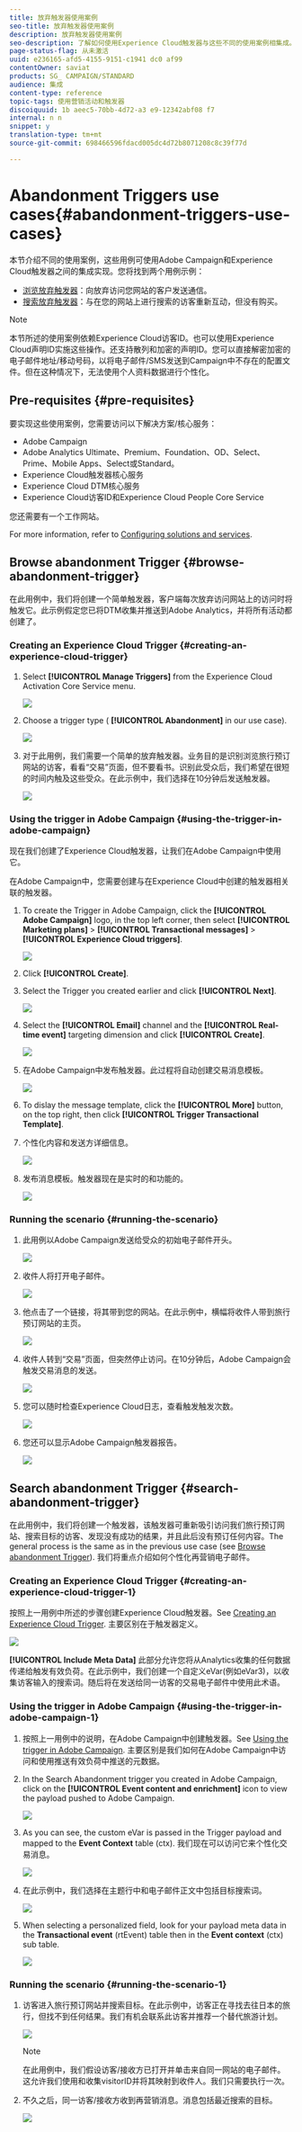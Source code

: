 ```yaml
---
title: 放弃触发器使用案例
seo-title: 放弃触发器使用案例
description: 放弃触发器使用案例
seo-description: 了解如何使用Experience Cloud触发器与这些不同的使用案例相集成。
page-status-flag: 从未激活
uuid: e236165-afd5-4155-9151-c1941 dc0 af99
contentOwner: saviat
products: SG_ CAMPAIGN/STANDARD
audience: 集成
content-type: reference
topic-tags: 使用营销活动和触发器
discoiquuid: 1b aeec5-70bb-4d72-a3 e9-12342abf08 f7
internal: n n
snippet: y
translation-type: tm+mt
source-git-commit: 698466596fdacd005dc4d72b8071208c8c39f77d

---
```



# Abandonment Triggers use cases{#abandonment-triggers-use-cases}

本节介绍不同的使用案例，这些用例可使用Adobe Campaign和Experience Cloud触发器之间的集成实现。您将找到两个用例示例：

* [浏览放弃触发器](../../integrating/using/abandonment-triggers-use-cases.md#browse-abandonment-trigger)：向放弃访问您网站的客户发送通信。
* [搜索放弃触发器](../../integrating/using/abandonment-triggers-use-cases.md#search-abandonment-trigger)：与在您的网站上进行搜索的访客重新互动，但没有购买。

>[!NOTE]
>
>本节所述的使用案例依赖Experience Cloud访客ID。也可以使用Experience Cloud声明ID实施这些操作。还支持散列和加密的声明ID。您可以直接解密加密的电子邮件地址/移动号码，以将电子邮件/SMS发送到Campaign中不存在的配置文件。但在这种情况下，无法使用个人资料数据进行个性化。

## Pre-requisites {#pre-requisites}

要实现这些使用案例，您需要访问以下解决方案/核心服务：

* Adobe Campaign
* Adobe Analytics Ultimate、Premium、Foundation、OD、Select、Prime、Mobile Apps、Select或Standard。
* Experience Cloud触发器核心服务
* Experience Cloud DTM核心服务
* Experience Cloud访客ID和Experience Cloud People Core Service

您还需要有一个工作网站。

For more information, refer to [Configuring solutions and services](../../integrating/using/configuring-triggers-in-experience-cloud.md#configuring-solutions-and-services).

## Browse abandonment Trigger {#browse-abandonment-trigger}

在此用例中，我们将创建一个简单触发器，客户端每次放弃访问网站上的访问时将触发它。此示例假定您已将DTM收集并推送到Adobe Analytics，并将所有活动都创建了。

### Creating an Experience Cloud Trigger {#creating-an-experience-cloud-trigger}

1. Select **[!UICONTROL Manage Triggers]** from the Experience Cloud Activation Core Service menu.

   ![](assets/trigger_uc_browse_1.png)

1. Choose a trigger type ( **[!UICONTROL Abandonment]** in our use case).

   ![](assets/trigger_uc_browse_2.png)

1. 对于此用例，我们需要一个简单的放弃触发器。业务目的是识别浏览旅行预订网站的访客，看看“交易”页面，但不要看书。识别此受众后，我们希望在很短的时间内触及这些受众。在此示例中，我们选择在10分钟后发送触发器。

   ![](assets/trigger_uc_browse_3.png)

### Using the trigger in Adobe Campaign {#using-the-trigger-in-adobe-campaign}

现在我们创建了Experience Cloud触发器，让我们在Adobe Campaign中使用它。

在Adobe Campaign中，您需要创建与在Experience Cloud中创建的触发器相关联的触发器。

1. To create the Trigger in Adobe Campaign, click the **[!UICONTROL Adobe Campaign]** logo, in the top left corner, then select **[!UICONTROL Marketing plans]** &gt; **[!UICONTROL Transactional messages]** &gt; **[!UICONTROL Experience Cloud triggers]**.

   ![](assets/remarketing_1.png)

1. Click **[!UICONTROL Create]**.
1. Select the Trigger you created earlier and click **[!UICONTROL Next]**.

   ![](assets/trigger_uc_browse_5.png)

1. Select the **[!UICONTROL Email]** channel and the **[!UICONTROL Real-time event]** targeting dimension and click **[!UICONTROL Create]**.

   ![](assets/trigger_uc_browse_6bis.png)

1. 在Adobe Campaign中发布触发器。此过程将自动创建交易消息模板。

   ![](assets/trigger_uc_browse_6.png)

1. To dislay the message template, click the **[!UICONTROL More]** button, on the top right, then click **[!UICONTROL Trigger Transactional Template]**.
1. 个性化内容和发送方详细信息。

   ![](assets/trigger_uc_browse_8.png)

1. 发布消息模板。触发器现在是实时的和功能的。

   ![](assets/trigger_uc_browse_0.png)

### Running the scenario {#running-the-scenario}

1. 此用例以Adobe Campaign发送给受众的初始电子邮件开头。

   ![](assets/trigger_uc_browse_9.png)

1. 收件人将打开电子邮件。

   ![](assets/trigger_uc_browse_10.png)

1. 他点击了一个链接，将其带到您的网站。在此示例中，横幅将收件人带到旅行预订网站的主页。

   ![](assets/trigger_uc_browse_11.png)

1. 收件人转到“交易”页面，但突然停止访问。在10分钟后，Adobe Campaign会触发交易消息的发送。

   ![](assets/trigger_uc_browse_12.png)

1. 您可以随时检查Experience Cloud日志，查看触发触发次数。

   ![](assets/trigger_uc_browse_13.png)

1. 您还可以显示Adobe Campaign触发器报告。

   ![](assets/trigger_uc_browse_14.png)

## Search abandonment Trigger {#search-abandonment-trigger}

在此用例中，我们将创建一个触发器，该触发器可重新吸引访问我们旅行预订网站、搜索目标的访客、发现没有成功的结果，并且此后没有预订任何内容。The general process is the same as in the previous use case (see [Browse abandonment Trigger](../../integrating/using/abandonment-triggers-use-cases.md#browse-abandonment-trigger)). 我们将重点介绍如何个性化再营销电子邮件。

### Creating an Experience Cloud Trigger {#creating-an-experience-cloud-trigger-1}

按照上一用例中所述的步骤创建Experience Cloud触发器。See [Creating an Experience Cloud Trigger](../../integrating/using/abandonment-triggers-use-cases.md#creating-an-experience-cloud-trigger). 主要区别在于触发器定义。

![](assets/trigger_uc_search_1.png)

**[!UICONTROL Include Meta Data]** 此部分允许您将从Analytics收集的任何数据传递给触发有效负荷。在此示例中，我们创建一个自定义eVar(例如eVar3)，以收集访客输入的搜索词。随后将在发送给同一访客的交易电子邮件中使用此术语。

### Using the trigger in Adobe Campaign {#using-the-trigger-in-adobe-campaign-1}

1. 按照上一用例中的说明，在Adobe Campaign中创建触发器。See [Using the trigger in Adobe Campaign](../../integrating/using/abandonment-triggers-use-cases.md#using-the-trigger-in-adobe-campaign). 主要区别是我们如何在Adobe Campaign中访问和使用推送有效负荷中推送的元数据。
1. In the Search Abandonment trigger you created in Adobe Campaign, click on the **[!UICONTROL Event content and enrichment]** icon to view the payload pushed to Adobe Campaign.

   ![](assets/trigger_uc_search_2.png)

1. As you can see, the custom eVar is passed in the Trigger payload and mapped to the **Event Context** table (ctx). 我们现在可以访问它来个性化交易消息。

   ![](assets/trigger_uc_search_3.png)

1. 在此示例中，我们选择在主题行中和电子邮件正文中包括目标搜索词。

   ![](assets/trigger_uc_search_4.png)

1. When selecting a personalized field, look for your payload meta data in the **Transactional event** (rtEvent) table then in the **Event context** (ctx) sub table.

   ![](assets/trigger_uc_search_5.png)

### Running the scenario {#running-the-scenario-1}

1. 访客进入旅行预订网站并搜索目标。在此示例中，访客正在寻找去往日本的旅行，但找不到任何结果。我们有机会联系此访客并推荐一个替代旅游计划。

   ![](assets/trigger_uc_search_6.png)

   >[!NOTE]
   >
   >在此用例中，我们假设访客/接收方已打开并单击来自同一网站的电子邮件。这允许我们使用和收集visitorID并将其映射到收件人。我们只需要执行一次。

1. 不久之后，同一访客/接收方收到再营销消息。消息包括最近搜索的目标。

   ![](assets/trigger_uc_search_7.png)

